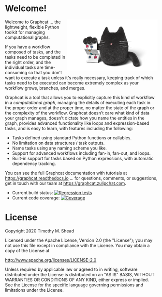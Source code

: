 # Welcome!

<img src="artwork/logo.png" width="300" style="float:right"/>

Welcome to Graphcat ... the lightweight, flexible Python toolkit for managing
computational graphs.

If you have a workflow composed of tasks, and the tasks need to be completed in the right order, and the individual tasks are time-consuming so that you don't want to execute a task unless it's really necessary, keeping track of which tasks need to be executed can become extremely complex as your workflow grows, branches, and merges.

Graphcat is a tool that allows you to explicitly capture this kind of workflow in a *computational graph*, managing the details of executing each task in the proper order and at the proper time, no matter the state of the graph or the complexity of the workflow.  Graphcat doesn't care what kind of data your graph manages, doesn't dictate how you name the entities in the graph, provides advanced functionality like loops and expression-based tasks, and is easy to learn, with features including the following:

* Tasks defined using standard Python functions or callables.
* No limitation on data structures / task outputs.
* Name tasks using any naming scheme you like.
* Support for advanced workflows including fan-in, fan-out, and loops.
* Built-in support for tasks based on Python expressions, with automatic dependency tracking.

You can see the full Graphcat documentation with tutorials at
https://graphcat.readthedocs.io ... for questions, comments, or suggestions, get
in touch with our team at https://graphcat.zulipchat.com.

* Current build status: [![Regression tests](https://github.com/shead-custom-design/graphcat/actions/workflows/regression-tests.yml/badge.svg)](https://github.com/shead-custom-design/graphcat/actions/workflows/regression-tests.yml)
* Current code coverage: [![Coverage](https://img.shields.io/coveralls/shead-custom-design/graphcat.svg)](https://coveralls.io/r/shead-custom-design/graphcat?branch=main)

License
=======

Copyright 2020 Timothy M. Shead

Licensed under the Apache License, Version 2.0 (the "License");
you may not use this file except in compliance with the License.
You may obtain a copy of the License at

   http://www.apache.org/licenses/LICENSE-2.0

Unless required by applicable law or agreed to in writing, software
distributed under the License is distributed on an "AS IS" BASIS,
WITHOUT WARRANTIES OR CONDITIONS OF ANY KIND, either express or implied.
See the License for the specific language governing permissions and
limitations under the License.
